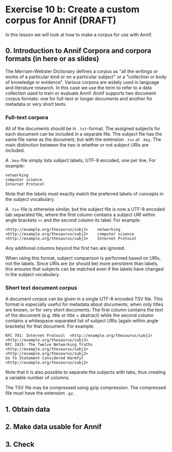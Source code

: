 # Exercise 10 b: Create a custom corpus for Annif (DRAFT)

In this lesson we will look at how to make a corpus for use with Annif.

## 0. Introduction to Annif Corpora and corpora formats (in here or as slides)
The Merriam-Webster Dictionary defines a corpus as "all the writings or works of a particular kind or on a particular subject" or a "collection or body of knowledge or evidence".
Various corpora are widely used in language and literature research. In this case we use the term to refer to a data collection used to train or evaluate Annif.
Annif supports two document corpus formats: one for full-text or longer documents and another for metadata or very short texts.

### Full-text corpora
All of the documents should be in `.txt`-format. The assigned subjects for each document can be included in a separate file. The subject file has the same file name as the document, but with the
extension `.tsv` or `.key`.  The main distinction between the two is whether or not subject URIs are included. 

A  `.key`-file simply lists subject labels, UTF-8 encoded, one per line. For example:

```
networking
computer science
Internet Protocol
```

Note that the labels must exactly match the preferred labels of concepts in the subject vocabulary.


A  `.tsv`-file is otherwise similar, but the subject file is now a UTF-8 encoded tab separated file, where the first column contains a subject URI within angle brackets `<>` and the second column its label. For example:

```
<http://example.org/thesaurus/subj1>	networking
<http://example.org/thesaurus/subj2>	computer science
<http://example.org/thesaurus/subj3>	Internet Protocol
```

Any additional columns beyond the first two are ignored.

When using this format, subject comparison is performed based on URIs, not the labels. Since URIs are (or should be) more persistent than labels, this ensures that subjects can be matched even if the labels have changed in the subject
vocabulary.

### Short text document corpus 

A document corpus can be given in a single UTF-8 encoded TSV file. This format is especially useful for metadata about documents, when only titles are known, or for very short documents. The first column contains the text of the document (e.g. title or title + abstract) while the second column contains a whitespace-separated list of subject URIs (again within angle brackets) for that document. For example:

```
RFC 791: Internet Protocol	<http://example.org/thesaurus/subj1> <http://example.org/thesaurus/subj3>
RFC 1925: The Twelve Networking Truths	<http://example.org/thesaurus/subj1> <http://example.org/thesaurus/subj2>
Go To Statement Considered Harmful	<http://example.org/thesaurus/subj2>
```

Note that it is also possible to separate the subjects with tabs, thus creating a variable number of columns.

The TSV file may be compressed using gzip compression. The compressed file must have the extension `.gz`.


## 1. Obtain data
## 2. Make data usable for Annif
## 3. Check
